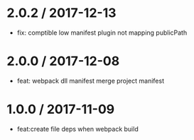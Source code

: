 
2.0.2 / 2017-12-13
==================

  * fix: comptible low manifest plugin not mapping publicPath

2.0.0 / 2017-12-08
==================
  
   * feat: webpack dll manifest merge project manifest


1.0.0 / 2017-11-09
==================

  * feat:create file deps when webpack build
